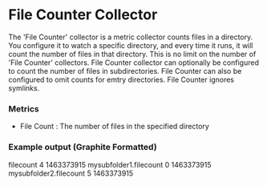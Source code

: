 # File Counter Collector

The 'File Counter' collector is a metric collector counts files in a directory. You configure it to watch a specific directory, and every time it runs, it will count the number of files in that directory. This is no limit on the number of 'File Counter' collectors. File Counter collector can optionally be configured to count the number of files in subdirectories. File Counter can also be configured to omit counts for emtry directories. File Counter ignores symlinks.

### Metrics

* File Count : The number of files in the specified directory

### Example output (Graphite Formatted)

filecount 4 1463373915
mysubfolder1.filecount 0 1463373915
mysubfolder2.filecount 5 1463373915